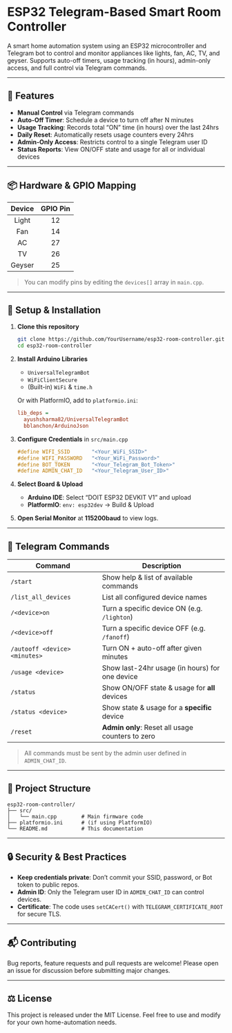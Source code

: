 # ESP32 Telegram-Based Smart Room Controller
A smart home automation system using an ESP32 microcontroller and Telegram bot to control and monitor appliances like lights, fan, AC, TV, and geyser. Supports auto-off timers, usage tracking (in hours), admin-only access, and full control via Telegram commands.

---

## 🔧 Features

* **Manual Control** via Telegram commands
* **Auto-Off Timer**: Schedule a device to turn off after N minutes
* **Usage Tracking**: Records total “ON” time (in hours) over the last 24hrs
* **Daily Reset**: Automatically resets usage counters every 24hrs
* **Admin-Only Access**: Restricts control to a single Telegram user ID
* **Status Reports**: View ON/OFF state and usage for all or individual devices

---

## 📦 Hardware & GPIO Mapping

| Device | GPIO Pin |
| :----: | :------: |
|  Light |    12    |
|   Fan  |    14    |
|   AC   |    27    |
|   TV   |    26    |
| Geyser |    25    |

> You can modify pins by editing the `devices[]` array in `main.cpp`.

---

## 💠 Setup & Installation

1. **Clone this repository**

   ```bash
   git clone https://github.com/YourUsername/esp32-room-controller.git
   cd esp32-room-controller
   ```

2. **Install Arduino Libraries**

   * `UniversalTelegramBot`
   * `WiFiClientSecure`
   * (Built-in) `WiFi` & `time.h`

   Or with PlatformIO, add to `platformio.ini`:

   ```ini
   lib_deps =
     ayushsharma82/UniversalTelegramBot
     bblanchon/ArduinoJson
   ```

3. **Configure Credentials** in `src/main.cpp`

   ```cpp
   #define WIFI_SSID       "<Your_WiFi_SSID>"
   #define WIFI_PASSWORD   "<Your_WiFi_Password>"
   #define BOT_TOKEN       "<Your_Telegram_Bot_Token>"
   #define ADMIN_CHAT_ID   "<Your_Telegram_User_ID>"
   ```

4. **Select Board & Upload**

   * **Arduino IDE**: Select “DOIT ESP32 DEVKIT V1” and upload
   * **PlatformIO**: `env: esp32dev` → Build & Upload

5. **Open Serial Monitor** at **115200baud** to view logs.

---

## 🤖 Telegram Commands

| Command                       | Description                                      |
| ----------------------------- | ------------------------------------------------ |
| `/start`                      | Show help & list of available commands           |
| `/list_all_devices`           | List all configured device names                 |
| `/<device>on`                 | Turn a specific device ON (e.g. `/lighton`)      |
| `/<device>off`                | Turn a specific device OFF (e.g. `/fanoff`)      |
| `/autooff <device> <minutes>` | Turn ON + auto-off after given minutes           |
| `/usage <device>`             | Show last-24hr usage (in hours) for one device   |
| `/status`                     | Show ON/OFF state & usage for **all** devices    |
| `/status <device>`            | Show state & usage for a **specific** device     |
| `/reset`                      | **Admin only**: Reset all usage counters to zero |

> All commands must be sent by the admin user defined in `ADMIN_CHAT_ID`.

---

## 📁 Project Structure

```
esp32-room-controller/
├── src/
│   └── main.cpp        # Main firmware code
├── platformio.ini      # (if using PlatformIO)
└── README.md           # This documentation
```

---

## 🔒 Security & Best Practices

* **Keep credentials private**: Don’t commit your SSID, password, or Bot token to public repos.
* **Admin ID**: Only the Telegram user ID in `ADMIN_CHAT_ID` can control devices.
* **Certificate**: The code uses `setCACert()` with `TELEGRAM_CERTIFICATE_ROOT` for secure TLS.

---

## 📬 Contributing

Bug reports, feature requests and pull requests are welcome!
Please open an issue for discussion before submitting major changes.

---

## ⚖️ License

This project is released under the MIT License.
Feel free to use and modify for your own home-automation needs.


